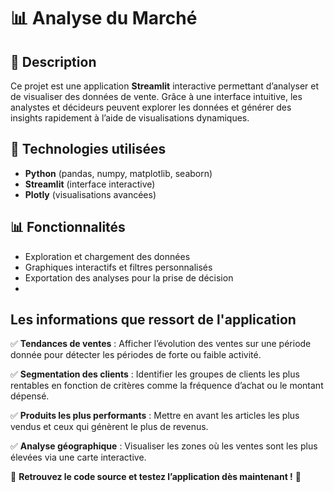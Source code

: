 
# 📊 Analyse du Marché  

## 📖 Description  
Ce projet est une application **Streamlit** interactive permettant d’analyser et de visualiser des données de vente. Grâce à une interface intuitive, les analystes et décideurs peuvent explorer les données et générer des insights rapidement à l’aide de visualisations dynamiques.  

## 🚀 Technologies utilisées  
- **Python** (pandas, numpy, matplotlib, seaborn)  
- **Streamlit** (interface interactive)  
- **Plotly** (visualisations avancées)  
## 📊 Fonctionnalités  
- Exploration et chargement des données  
- Graphiques interactifs et filtres personnalisés  
- Exportation des analyses pour la prise de décision
- 
## Les informations que ressort de l'application

✅ **Tendances de ventes** : Afficher l’évolution des ventes sur une période donnée pour détecter les périodes de forte ou faible activité.  

✅ **Segmentation des clients** : Identifier les groupes de clients les plus rentables en fonction de critères comme la fréquence d’achat ou le montant dépensé.  

✅ **Produits les plus performants** : Mettre en avant les articles les plus vendus et ceux qui génèrent le plus de revenus.  

✅ **Analyse géographique** : Visualiser les zones où les ventes sont les plus élevées via une carte interactive.  

📂 **Retrouvez le code source et testez l’application dès maintenant !** 🚀  
